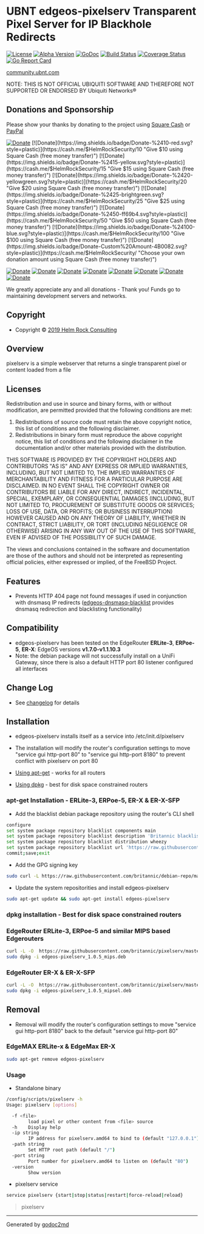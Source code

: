 # UBNT edgeos-pixelserv Transparent Pixel Server for IP Blackhole Redirects

[![License](https://img.shields.io/badge/license-BSD-blue.svg)](https://github.com/britannic/pixelserv/blob/master/LICENSE.txt) [![Alpha Version](https://img.shields.io/badge/version-v0.06-green.svg)](https://github.com/britannic/pixelserv) [![GoDoc](https://godoc.org/github.com/britannic/pixelserv?status.svg)](https://godoc.org/github.com/britannic/pixelserv) [![Build Status](https://travis-ci.org/britannic/pixelserv.svg?branch=master)](https://travis-ci.org/britannic/pixelserv) [![Coverage Status](https://coveralls.io/repos/github/britannic/pixelserv/badge.svg?branch=master)](https://coveralls.io/github/britannic/pixelserv?branch=master) [![Go Report Card](https://goreportcard.com/badge/gojp/goreportcard)](https://goreportcard.com/report/github.com/britannic/pixelserv)

[community.ubnt.com](https://community.ubnt.com/t5/EdgeMAX/Self-Installer-to-configure-Ad-Server-and-pixelserv-Blocking/td-p/1337892)

NOTE: THIS IS NOT OFFICIAL UBIQUITI SOFTWARE AND THEREFORE NOT SUPPORTED OR ENDORSED BY Ubiquiti Networks®

## Donations and Sponsorship

Please show your thanks by donating to the project using [Square Cash](https://cash.me/$HelmRockSecurity/ "Securely send and receive cash without fees using Square Cash") or [PayPal](https://www.paypal.me/helmrocksecurity/)

[![Donate](https://img.shields.io/badge/Donate-%245-orange.svg?style=plastic)](https://cash.me/$HelmRockSecurity/5 "Give $5 using Square Cash (free money transfer)")
[![Donate](https://img.shields.io/badge/Donate-%2410-red.svg?style=plastic)](https://cash.me/$HelmRockSecurity/10 "Give $10 using Square Cash (free money transfer)")
[![Donate](https://img.shields.io/badge/Donate-%2415-yellow.svg?style=plastic)](https://cash.me/$HelmRockSecurity/15 "Give $15 using Square Cash (free money transfer)")
[![Donate](https://img.shields.io/badge/Donate-%2420-yellowgreen.svg?style=plastic)](https://cash.me/$HelmRockSecurity/20 "Give $20 using Square Cash (free money transfer)")
[![Donate](https://img.shields.io/badge/Donate-%2425-brightgreen.svg?style=plastic)](https://cash.me/$HelmRockSecurity/25 "Give $25 using Square Cash (free money transfer)")
[![Donate](https://img.shields.io/badge/Donate-%2450-ff69b4.svg?style=plastic)](https://cash.me/$HelmRockSecurity/50 "Give $50 using Square Cash (free money transfer)")
[![Donate](https://img.shields.io/badge/Donate-%24100-blue.svg?style=plastic)](https://cash.me/$HelmRockSecurity/100 "Give $100 using Square Cash (free money transfer)")
[![Donate](https://img.shields.io/badge/Donate-Custom%20Amount-4B0082.svg?style=plastic)](https://cash.me/$HelmRockSecurity/ "Choose your own donation amount using Square Cash (free money transfer)")

[![Donate](https://img.shields.io/badge/Donate-%245-orange.svg?style=plastic)](https://paypal.me/helmrocksecurity/5 "Give $5 using PayPal (PayPal money transfer)")
[![Donate](https://img.shields.io/badge/Donate-%2410-red.svg?style=plastic)](https://paypal.me/helmrocksecurity/10 "Give $10 using PayPal (PayPal money transfer)")
[![Donate](https://img.shields.io/badge/Donate-%2415-yellow.svg?style=plastic)](https://paypal.me/helmrocksecurity/15 "Give $15 using PayPal (PayPal money transfer)")
[![Donate](https://img.shields.io/badge/Donate-%2420-yellowgreen.svg?style=plastic)](https://paypal.me/helmrocksecurity/20 "Give $20 using PayPal (PayPal money transfer)")
[![Donate](https://img.shields.io/badge/Donate-%2425-brightgreen.svg?style=plastic)](https://paypal.me/helmrocksecurity/25 "Give $25 using PayPal (PayPal money transfer)")
[![Donate](https://img.shields.io/badge/Donate-%2450-ff69b4.svg?style=plastic)](https://paypal.me/helmrocksecurity/50 "Give $50 using PayPal (PayPal money transfer)")
[![Donate](https://img.shields.io/badge/Donate-%24100-blue.svg?style=plastic)](https://paypal.me/helmrocksecurity/100 "Give $100 using PayPal (PayPal money transfer)")
[![Donate](https://img.shields.io/badge/Donate-Custom%20Amount-4B0082.svg?style=plastic)](https://paypal.me/helmrocksecurity/ "Choose your own donation amount using PayPal (PayPal money transfer)")

We greatly appreciate any and all donations - Thank you! Funds go to maintaining development servers and networks.

## Copyright

* Copyright © [2019 Helm Rock Consulting](https://www.helmrock.com/ "Visit Helm Rock Consulting at https://www.helmrock.com/")

## Overview

pixelserv is a simple webserver that returns a single transparent pixel or content loaded from a file

## Licenses

Redistribution and use in source and binary forms, with or without
modification, are permitted provided that the following conditions are met:

1. Redistributions of source code must retain the above copyright notice, this
   list of conditions and the following disclaimer.
1. Redistributions in binary form must reproduce the above copyright notice,
   this list of conditions and the following disclaimer in the documentation
   and/or other materials provided with the distribution.

THIS SOFTWARE IS PROVIDED BY THE COPYRIGHT HOLDERS AND CONTRIBUTORS "AS IS" AND
ANY EXPRESS OR IMPLIED WARRANTIES, INCLUDING, BUT NOT LIMITED TO, THE IMPLIED
WARRANTIES OF MERCHANTABILITY AND FITNESS FOR A PARTICULAR PURPOSE ARE
DISCLAIMED. IN NO EVENT SHALL THE COPYRIGHT OWNER OR CONTRIBUTORS BE LIABLE FOR
ANY DIRECT, INDIRECT, INCIDENTAL, SPECIAL, EXEMPLARY, OR CONSEQUENTIAL DAMAGES
(INCLUDING, BUT NOT LIMITED TO, PROCUREMENT OF SUBSTITUTE GOODS OR SERVICES;
LOSS OF USE, DATA, OR PROFITS; OR BUSINESS INTERRUPTION) HOWEVER CAUSED AND
ON ANY THEORY OF LIABILITY, WHETHER IN CONTRACT, STRICT LIABILITY, OR TORT
(INCLUDING NEGLIGENCE OR OTHERWISE) ARISING IN ANY WAY OUT OF THE USE OF THIS
SOFTWARE, EVEN IF ADVISED OF THE POSSIBILITY OF SUCH DAMAGE.

The views and conclusions contained in the software and documentation are those
of the authors and should not be interpreted as representing official policies,
either expressed or implied, of the FreeBSD Project.

## Features

* Prevents HTTP 404 page not found messages if used in conjunction with dnsmasq IP redirects ([edgeos-dnsmasq-blacklist]( https://britannic.github.io/blacklist/) provides dnsmasq redirection and blacklisting functionality)

## Compatibility

* edgeos-pixelserv has been tested on the EdgeRouter **ERLite-3**, **ERPoe-5**, **ER-X**: EdgeOS versions **v1.7.0-v1.1.10.3**
* Note: the debian package will not successfully install on a UniFi Gateway, since there is also a default HTTP port 80 listener configured all interfaces

## **Change Log**

* See [changelog](CHANGELOG.md) for details

## Installation

* edgeos-pixelserv installs itself as a service into /etc/init.d/pixelserv
* The installation will modify the router's configuration settings to move "service gui http-port 80" to "service gui http-port 8180" to prevent conflict with pixelserv on port 80

* [Using apt-get](https://github.com/britannic/pixelserv#apt-get-installation---erlite-3-erpoe-5-er-x--er-x-sfp) - works for all routers
* [Using dpkg](#dpkg-installation---best-for-disk-space-constrained-routers) - best for disk space constrained routers

### apt-get Installation - ERLite-3, ERPoe-5, ER-X & ER-X-SFP

* Add the blacklist debian package repository using the router's CLI shell

```bash
configure
set system package repository blacklist components main
set system package repository blacklist description 'Britannic blacklist debian wheezy repository'
set system package repository blacklist distribution wheezy
set system package repository blacklist url 'https://raw.githubusercontent.com/britannic/debian-repo/master/blacklist/'
commit;save;exit
```

* Add the GPG signing key

```bash
sudo curl -L https://raw.githubusercontent.com/britannic/debian-repo/master/blacklist/public.key | sudo apt-key add -
```

* Update the system repositorities and install edgeos-pixelserv

```bash
sudo apt-get update && sudo apt-get install edgeos-pixelserv
```

### dpkg installation - Best for disk space constrained routers

### EdgeRouter ERLite-3, ERPoe-5 and similar MIPS based Edgerouters

```bash
curl -L -O  https://raw.githubusercontent.com/britannic/pixelserv/master/edgeos-pixelserv_1.0.5_mips.deb
sudo dpkg -i edgeos-pixelserv_1.0.5_mips.deb
```

### EdgeRouter ER-X & ER-X-SFP

```bash
curl -L -O  https://raw.githubusercontent.com/britannic/pixelserv/master/edgeos-pixelserv_1.0.5_mipsel.deb
sudo dpkg -i edgeos-pixelserv_1.0.5_mipsel.deb
```

## Removal

* Removal will modify the router's configuration settings to move "service gui http-port 8180" back to the default "service gui http-port 80"

### EdgeMAX ERLite-x & EdgeMax ER-X

```bash
sudo apt-get remove edgeos-pixelserv
```

### Usage

* Standalone binary

```bash
/config/scripts/pixelserv -h
Usage: pixelserv [options]

  -f <file>
        load pixel or other content from <file> source
  -h    Display help
  -ip string
        IP address for pixelserv.amd64 to bind to (default "127.0.0.1")
  -path string
        Set HTTP root path (default "/")
  -port string
        Port number for pixelserv.amd64 to listen on (default "80")
  -version
        Show version
```

* pixelserv service

```bash
service pixelserv {start|stop|status|restart|force-reload|reload}
```

> pixelserv





- - -
Generated by [godoc2md](http://godoc.org/github.com/davecheney/godoc2md)
